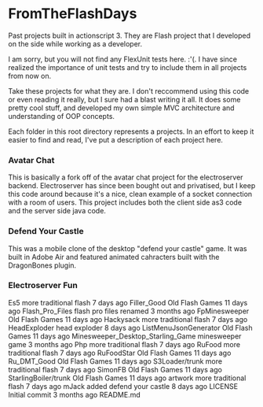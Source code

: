# FromTheFlashDays
Past projects built in actionscript 3. They are Flash project that I developed on the side while working as a developer.

I am sorry, but you will not find any FlexUnit tests here. :'(. I have since realized the importance of unit tests and try to include them in all projects from now on. 

Take these projects for what they are. I don't reccommend using this code or even reading it really, but I sure had a blast writing it all. It does some pretty cool stuff, and developed my own simple MVC architecture and understanding of OOP concepts. 

Each folder in this root directory represents a projects. In an effort to keep it easier to find and read, I've put a description of each project here. 

### Avatar Chat
This is basically a fork off of the avatar chat project for the electroserver backend. Electroserver has since been bought out and privatised, but I keep this code around because it's a nice, clean example of a socket connection with a room of users. This project includes both the client side as3 code and the server side java code.

### Defend Your Castle
This was a mobile clone of the desktop "defend your castle" game. It was built in Adobe Air and featured animated cahracters built with the DragonBones plugin. 


### Electroserver Fun	
Es5	more traditional flash	7 days ago
Filler_Good	Old Flash Games	11 days ago
Flash_Pro_Files	flash pro files renamed	3 months ago
FpMinesweeper	Old Flash Games	11 days ago
Hackysack	more traditional flash	7 days ago
HeadExploder	head exploder	8 days ago
ListMenuJsonGenerator	Old Flash Games	11 days ago
Minesweeper_Desktop_Starling_Game	minesweeper game	3 months ago
Php	more traditional flash	7 days ago
RuFood	more traditional flash	7 days ago
RuFoodStar	Old Flash Games	11 days ago
Ru_DMT_Good	Old Flash Games	11 days ago
S3Loader/trunk	more traditional flash	7 days ago
SimonFB	Old Flash Games	11 days ago
StarlingBoiler/trunk	Old Flash Games	11 days ago
artwork	more traditional flash	7 days ago
mJack	added defend your castle	8 days ago
LICENSE	Initial commit	3 months ago
README.md
